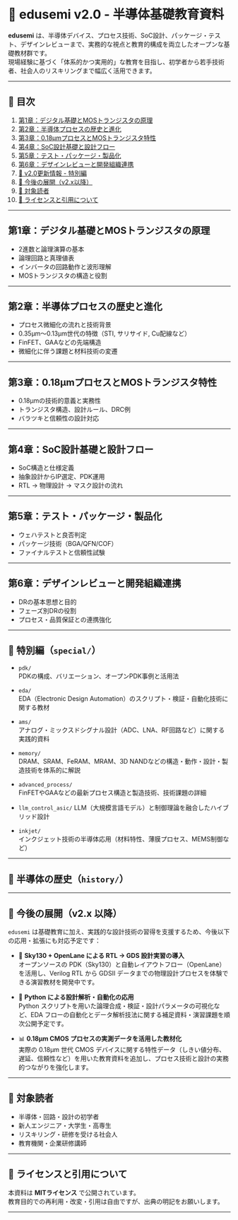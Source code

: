 # 📘 edusemi v2.0 - 半導体基礎教育資料

**edusemi** は、半導体デバイス、プロセス技術、SoC設計、パッケージ・テスト、デザインレビューまで、実務的な視点と教育的構成を両立したオープンな基礎教材群です。  
現場経験に基づく「体系的かつ実用的」な教育を目指し、初学者から若手技術者、社会人のリスキリングまで幅広く活用できます。

---

## 📑 目次

1. [第1章：デジタル基礎とMOSトランジスタの原理](#第1章デジタル基礎とmosトランジスタの原理)  
2. [第2章：半導体プロセスの歴史と進化](#第2章半導体プロセスの歴史と進化)  
3. [第3章：0.18μmプロセスとMOSトランジスタ特性](#第3章018μmプロセスとmosトランジスタ特性)  
4. [第4章：SoC設計基礎と設計フロー](#第4章soc設計基礎と設計フロー)  
5. [第5章：テスト・パッケージ・製品化](#第5章テストパッケージ製品化)  
6. [第6章：デザインレビューと開発組織連携](#第6章デザインレビューと開発組織連携)  
7. [🔧 v2.0更新情報 - 特別編](#🔧-v20更新情報---特別編)  
8. [🧭 今後の展開（v2.x以降）](#🧭-今後の展開v2x以降)  
9. [📎 対象読者](#📎-対象読者)  
10. [📝 ライセンスと引用について](#📝-ライセンスと引用について)

---

## 第1章：デジタル基礎とMOSトランジスタの原理

- 2進数と論理演算の基本  
- 論理回路と真理値表  
- インバータの回路動作と波形理解  
- MOSトランジスタの構造と役割  

---

## 第2章：半導体プロセスの歴史と進化

- プロセス微細化の流れと技術背景  
- 0.35μm〜0.13μm世代の特徴（STI, サリサイド, Cu配線など）  
- FinFET、GAAなどの先端構造  
- 微細化に伴う課題と材料技術の変遷  

---

## 第3章：0.18μmプロセスとMOSトランジスタ特性

- 0.18μmの技術的意義と実務性  
- トランジスタ構造、設計ルール、DRC例  
- バラツキと信頼性の設計対応  

---

## 第4章：SoC設計基礎と設計フロー

- SoC構造と仕様定義  
- 抽象設計からIP選定、PDK運用  
- RTL → 物理設計 → マスク設計の流れ  

---

## 第5章：テスト・パッケージ・製品化

- ウェハテストと良否判定  
- パッケージ技術（BGA/QFN/COF）  
- ファイナルテストと信頼性試験  

---

## 第6章：デザインレビューと開発組織連携

- DRの基本思想と目的  
- フェーズ別DRの役割  
- プロセス・品質保証との連携強化  

---

## 🔧 特別編（`special/`）

- `pdk/`  
  PDKの構成、バリエーション、オープンPDK事例と活用法

 - `eda/`  
  EDA（Electronic Design Automation）のスクリプト・検証・自動化技術に関する教材  
 
- `ams/`  
  アナログ・ミックスドシグナル設計（ADC、LNA、RF回路など）に関する実践的資料  

- `memory/`  
  DRAM、SRAM、FeRAM、MRAM、3D NANDなどの構造・動作・設計・製造技術を体系的に解説   

- `advanced_process/`  
  FinFETやGAAなどの最新プロセス構造と製造技術、技術課題の詳細

- `llm_control_asic/`
   LLM（大規模言語モデル）と制御理論を融合したハイブリッド設計

- `inkjet/`  
  インクジェット技術の半導体応用（材料特性、薄膜プロセス、MEMS制御など）    

---

## 🔧 半導体の歴史（`history/`）

---

## 🧭 今後の展開（v2.x 以降）

`edusemi` は基礎教育に加え、実践的な設計技術の習得を支援するため、今後以下の応用・拡張にも対応予定です：

- 🔁 **Sky130 + OpenLane による RTL → GDS 設計実習の導入**  
  オープンソースの PDK（Sky130）と自動レイアウトフロー（OpenLane）を活用し、Verilog RTL から GDSII データまでの物理設計プロセスを体験できる演習教材を開発中です。

- 🐍 **Python による設計解析・自動化の応用**  
  Python スクリプトを用いた論理合成・検証・設計パラメータの可視化など、EDA フローの自動化とデータ解析技法に関する補足資料・演習課題を順次公開予定です。

- 📊 **0.18µm CMOS プロセスの実測データを活用した教材化**  
  実際の 0.18µm 世代 CMOS デバイスに関する特性データ（しきい値分布、遅延、信頼性など）を用いた教育資料を追加し、プロセス技術と設計の実務的つながりを強化します。

---

## 📎 対象読者

- 半導体・回路・設計の初学者  
- 新人エンジニア・大学生・高専生  
- リスキリング・研修を受ける社会人  
- 教育機関・企業研修講師  

---

## 📝 ライセンスと引用について

本資料は **MITライセンス** で公開されています。  
教育目的での再利用・改変・引用は自由ですが、出典の明記をお願いします。

---
